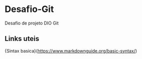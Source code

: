 # Desafio-Git
Desafio de projeto DIO Git

##  Links uteis 
{Sintax basica}(https://www.markdownguide.org/basic-syntax/)
